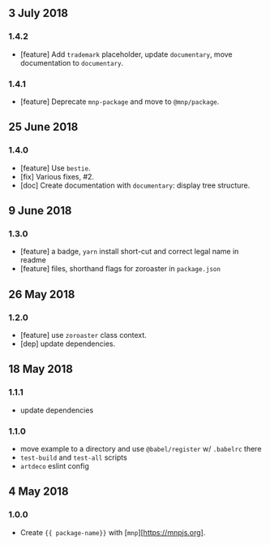 ## 3 July 2018

### 1.4.2

- [feature] Add `trademark` placeholder, update `documentary`, move documentation to `documentary`.

### 1.4.1

- [feature] Deprecate `mnp-package` and move to `@mnp/package`.

## 25 June 2018

### 1.4.0

- [feature] Use `bestie`.
- [fix] Various fixes, #2.
- [doc] Create documentation with `documentary`: display tree structure.

## 9 June 2018

### 1.3.0

- [feature] a badge, `yarn` install short-cut and correct legal name in readme
- [feature] files, shorthand flags for zoroaster in `package.json`

## 26 May 2018

### 1.2.0

- [feature] use `zoroaster` class context.
- [dep] update dependencies.

## 18 May 2018

### 1.1.1

- update dependencies

### 1.1.0

- move example to a directory and use `@babel/register` w/ `.babelrc` there
- `test-build` and `test-all` scripts
- `artdeco` eslint config

## 4 May 2018

### 1.0.0

- Create `{{ package-name}}` with [`mnp`][https://mnpjs.org].
